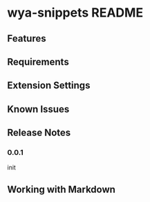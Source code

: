 # wya-snippets README


## Features


## Requirements


## Extension Settings


## Known Issues


## Release Notes

### 0.0.1
init

## Working with Markdown
